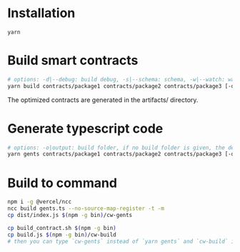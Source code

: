 # Installation

`yarn`

# Build smart contracts

```bash
# options: -d|--debug: build debug, -s|--schema: schema, -w|--watch: watch mode, -o|--output: build folder
yarn build contracts/package1 contracts/package2 contracts/package3 [-o build_folder] [-d] [-s] [-w]
```

The optimized contracts are generated in the artifacts/ directory.

# Generate typescript code

```bash
# options: -o|output: build folder, if no build folder is given, the default output is current directory
yarn gents contracts/package1 contracts/package2 contracts/package3 [-o build_folder] [--react-query]

```

# Build to command

```bash
npm i -g @vercel/ncc
ncc build gents.ts --no-source-map-register -t -m
cp dist/index.js $(npm -g bin)/cw-gents

cp build_contract.sh $(npm -g bin)
cp build.js $(npm -g bin)/cw-build
# then you can type `cw-gents` instead of `yarn gents` and `cw-build` instead of `yarn build`
```
